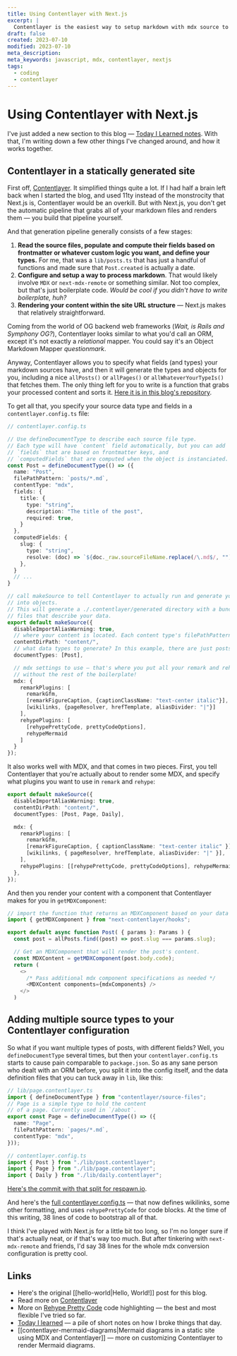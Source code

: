 ```yaml
---
title: Using Contentlayer with Next.js
excerpt: |
  Contentlayer is the easiest way to setup markdown with mdx source to static website pipeline. Here's how it's implemented in respawn.io.
draft: false
created: 2023-07-10
modified: 2023-07-10
meta_description:
meta_keywords: javascript, mdx, contentlayer, nextjs
tags:
  - coding
  - contentlayer
---
```

# Using Contentlayer with Next.js

I've just added a new section to this blog
— [Today I Learned notes](https://respawn.io/daily). With that, I'm writing down
a few other things I've changed around, and how it works together.

## Contentlayer in a statically generated site

First off, [Contentlayer](https://contentlayer.dev). It simplified things quite
a lot. If I had half a brain left back when I started the blog, and used 11ty
instead of the monstrocity that Next.js is, Contentlayer would be an overkill.
But with Next.js, you don't get the automatic pipeline that grabs all of your
markdown files and renders them — you build that pipeline yourself.

And that generation pipeline generally consists of a few stages:

1. **Read the source files, populate and compute their fields based on
   frontmatter or whatever custom logic you want, and define your types.** For
   me, that was a `lib/posts.ts` that has just a handful of functions and made
   sure that `Post.created` is actually a date.
2. **Configure and setup a way to process markdown**. That would likely involve
   `MDX` or `next-mdx-remote` or something similar. Not too complex, but that's
   just boilerplate code. _Would be cool if you didn't have to write
   boilerplate, huh?_
3. **Rendering your content within the site URL structure** — Next.js makes that
   relatively straightforward.

Coming from the world of OG backend web frameworks (_Wait, is Rails and Symphony
OG?_), Contentlayer looks similar to what you'd call an ORM, except it's not
exactly a _relational_ mapper. You could say it's an Object Markdown Mapper
_questionmark_.

Anyway, Contentlayer allows you to specify what fields (and types) your markdown
sources have, and then it will generate the types and objects for you, including
a nice `allPosts()` or `allPages()` or `allWhateverYourTypeIs()` that fetches
them. The only thing left for you to write is a function that grabs your
processed content and sorts it.
[Here it is in this blog's repository](https://github.com/natikgadzhi/respawn-io/blob/main/app/page.tsx#L9).

To get all that, you specify your source data type and fields in a
`contentlayer.config.ts` file:

```ts
// contentlayer.config.ts

// Use defineDocumentType to describe each source file type.
// Each type will have `content` field automatically, but you can add
// `fields` that are based on frontmatter keys, and
// `computedFields` that are computed when the object is instanciated.
const Post = defineDocumentType(() => ({
  name: "Post",
  filePathPattern: `posts/*.md`,
  contentType: "mdx",
  fields: {
    title: {
      type: "string",
      description: "The title of the post",
      required: true,
    }
  },
  computedFields: {
    slug: {
      type: "string",
      resolve: (doc) => `${doc._raw.sourceFileName.replace(/\.md$/, "")}`,
    },
  }
  // ...
}

// call makeSource to tell Contentlayer to actually run and generate your data
// into objects.
// This will generate a ./.contentlayer/generated directory with a bunch of typescript
// files that describe your data.
export default makeSource({
  disableImportAliasWarning: true,
  // where your content is located. Each content type's filePathPattern is relative to this.
  contentDirPath: "content/",
  // what data types to generate? In this example, there are just posts, but you can add more.
  documentTypes: [Post],

  // mdx settings to use — that's where you put all your remark and rehype plugins,
  // without the rest of the boilerplate!
  mdx: {
    remarkPlugins: [
      remarkGfm,
      [remarkFigureCaption, {captionClassName: "text-center italic"}],
      [wikilinks, {pageResolver, hrefTemplate, aliasDivider: "|"}]
    ],
    rehypePlugins: [
      [rehypePrettyCode, prettyCodeOptions],
      rehypeMermaid
    ]
  }
});
```

It also works well with MDX, and that comes in two pieces. First, you tell
Contentlayer that you're actually about to render some MDX, and specify what
plugins you want to use in `remark` and `rehype`:

```ts
export default makeSource({
  disableImportAliasWarning: true,
  contentDirPath: "content/",
  documentTypes: [Post, Page, Daily],

  mdx: {
    remarkPlugins: [
      remarkGfm,
      [remarkFigureCaption, { captionClassName: "text-center italic" }],
      [wikilinks, { pageResolver, hrefTemplate, aliasDivider: "|" }],
    ],
    rehypePlugins: [[rehypePrettyCode, prettyCodeOptions], rehypeMermaid],
  },
});
```

And then you render your content with a component that Contentlayer makes for
you in `getMDXComponent`:

```ts
// import the function that returns an MDXComponent based on your data type's mdx content
import { getMDXComponent } from "next-contentlayer/hooks";

export default async function Post( { params }: Params ) {
  const post = allPosts.find((post) => post.slug === params.slug);

  // Get an MDXComponent that will render the post's content.
  const MDXContent = getMDXComponent(post.body.code);
  return (
    <>
      /* Pass additional mdx component specifications as needed */
      <MDXContent components={mdxComponents} />
    </>
  )
```

## Adding multiple source types to your Contentlayer configuration

So what if you want multiple types of posts, with different fields? Well, you
`defineDocumentType` several times, but then your `contentlayer.config.ts`
starts to cause pain comparable to `package.json`. So as any sane person who
dealt with an ORM before, you split it into the config itself, and the data
definition files that you can tuck away in `lib`, like this:

```ts
// lib/page.contentlayer.ts
import { defineDocumentType } from "contentlayer/source-files";
// Page is a simple type to hold the content
// of a page. Currently used in `/about`.
export const Page = defineDocumentType(() => ({
  name: "Page",
  filePathPattern: `pages/*.md`,
  contentType: "mdx",
}));

// contentlayer.config.ts
import { Post } from "./lib/post.contentlayer";
import { Page } from "./lib/page.contentlayer";
import { Daily } from "./lib/daily.contentlayer";
```

[Here's the commit with that split for respawn.io](https://github.com/natikgadzhi/respawn-io/commit/1c778b020c2bcaaac3607a9d2bcc7e0a698dd524).

And here's the
[full contentlayer.config.ts](https://github.com/natikgadzhi/respawn-io/blob/main/contentlayer.config.ts)
— that now defines wikilinks, some other formatting, and uses `rehypePrettyCode`
for code blocks. At the time of this writing, 38 lines of code to bootstrap all
of that.

I think I've played with Next.js for a little bit too long, so I'm no longer
sure if that's actually neat, or if that's way too much. But after tinkering
with `next-mdx-remote` and friends, I'd say 38 lines for the whole mdx
conversion configuration is pretty cool.

## Links

- Here's the original [[hello-world|Hello, World!]] post for this blog.
- Read more on [Contentlayer](https://contentlayer.dev)
- More on [Rehype Pretty Code](https://rehype-pretty-code.netlify.app/) code
  highlighting — the best and most flexible I've tried so far.
- [Today I learned](https://respawn.io/daily) — a pile of short notes on how I
  broke things that day.
- [[contentlayer-mermaid-diagrams|Mermaid diagrams in a static site using MDX and Contentlayer]] — more on customizing Contentlayer to render Mermaid diagrams.
